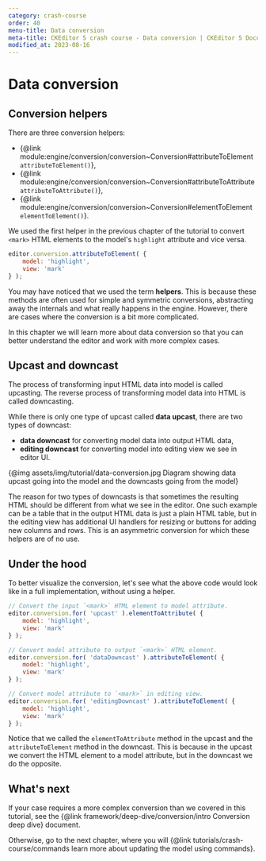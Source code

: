 ```yaml
---
category: crash-course
order: 40
menu-title: Data conversion
meta-title: CKEditor 5 crash course - Data conversion | CKEditor 5 Documentation
modified_at: 2023-08-16
---
```


# Data conversion

## Conversion helpers

There are three conversion helpers:

* {@link module:engine/conversion/conversion~Conversion#attributeToElement `attributeToElement()`},
* {@link module:engine/conversion/conversion~Conversion#attributeToAttribute `attributeToAttribute()`},
* {@link module:engine/conversion/conversion~Conversion#elementToElement `elementToElement()`}.

We used the first helper in the previous chapter of the tutorial to convert `<mark>` HTML elements to the model's `highlight` attribute and vice versa.

```js
editor.conversion.attributeToElement( {
	model: 'highlight',
	view: 'mark'
} );
```

You may have noticed that we used the term **helpers**. This is because these methods are often used for simple and symmetric conversions, abstracting away the internals and what really happens in the engine. However, there are cases where the conversion is a bit more complicated.

In this chapter we will learn more about data conversion so that you can better understand the editor and work with more complex cases.

## Upcast and downcast

The process of transforming input HTML data into model is called upcasting. The reverse process of transforming model data into HTML is called downcasting.

While there is only one type of upcast called **data upcast**, there are two types of downcast:

* **data downcast** for converting model data into output HTML data,
* **editing downcast** for converting model into editing view we see in editor UI.

{@img assets/img/tutorial/data-conversion.jpg Diagram showing data upcast going into the model and the downcasts going from the model}

The reason for two types of downcasts is that sometimes the resulting HTML should be different from what we see in the editor. One such example can be a table that in the output HTML data is just a plain HTML table, but in the editing view has additional UI handlers for resizing or buttons for adding new columns and rows. This is an asymmetric conversion for which these helpers are of no use.

## Under the hood

To better visualize the conversion, let's see what the above code would look like in a full implementation, without using a helper.

```js
// Convert the input `<mark>` HTML element to model attribute.
editor.conversion.for( 'upcast' ).elementToAttribute( {
	model: 'highlight',
	view: 'mark'
} );

// Convert model attribute to output `<mark>` HTML element.
editor.conversion.for( 'dataDowncast' ).attributeToElement( {
	model: 'highlight',
	view: 'mark'
} );

// Convert model attribute to `<mark>` in editing view.
editor.conversion.for( 'editingDowncast' ).attributeToElement( {
	model: 'highlight',
	view: 'mark'
} );
```

Notice that we called the `elementToAttribute` method in the upcast and the `attributeToElement` method in the downcast. This is because in the upcast we convert the HTML element to a model attribute, but in the downcast we do the opposite.

## What's next

If your case requires a more complex conversion than we covered in this tutorial, see the {@link framework/deep-dive/conversion/intro Conversion deep dive} document.

Otherwise, go to the next chapter, where you will {@link tutorials/crash-course/commands learn more about updating the model using commands}.
